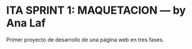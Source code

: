 # ITA SPRINT 1: MAQUETACION — by Ana Laf
Primer proyecto de desarrollo de una página web en tres fases.
